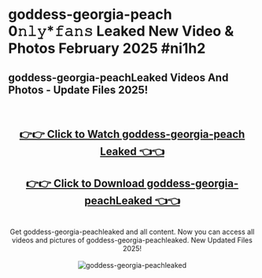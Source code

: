 # goddess-georgia-peach 0𝚗𝚕𝚢*𝚏𝚊𝚗𝚜 Leaked New Video & Photos February 2025 #ni1h2

<h2>goddess-georgia-peachLeaked Videos And Photos - Update Files 2025!</h2>
<br>
<div align="center">
<h2><a href="https://mediaupload.pro?title=goddess-georgia-peach&ref=11F" rel="nofollow">👉👉 Click to Watch goddess-georgia-peach Leaked 👈👈</a></h2>
<h2><a href="https://mediaupload.pro?title=goddess-georgia-peach&ref=11F" rel="nofollow">👉👉 Click to Download goddess-georgia-peachLeaked 👈👈</a></h2>
<br>
Get goddess-georgia-peachleaked and all content. Now you can access all videos and pictures of goddess-georgia-peachleaked. New Updated Files 2025!
<br>
<br>
<a href="https://mediaupload.pro?title=goddess-georgia-peach&ref=11F" rel="nofollow" data-target="animated-image.originalLink"><img src="https://i.ibb.co/Gkj2r4b/banner.png" alt="goddess-georgia-peachleaked" style="max-width: 100%; display: inline-block;" data-target="animated-image.originalImage"></a>
</div>
<br>

